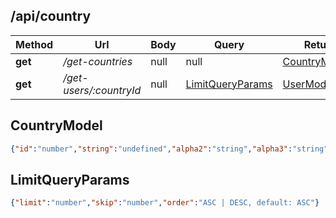 ## /api/country
| Method | Url | Body | Query | Return |
|---|---|---|---|---|
| **get** | */get-countries* | null | null | [CountryModel[]](#CountryModel) |
| **get** | */get-users/:countryId* | null | [LimitQueryParams](#LimitQueryParams) | [UserModel[]](#UserModel) |

## CountryModel
```json
{"id":"number","string":"undefined","alpha2":"string","alpha3":"string","unCode":"string"}
```

## LimitQueryParams
```json
{"limit":"number","skip":"number","order":"ASC | DESC, default: ASC"}
```